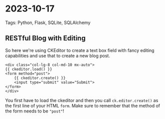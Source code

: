 # 2023-10-17

Tags: Python, Flask, SQLite, SQLAlchemy

## RESTful Blog with Editing

So here we're using CKEditor to create a text box field with fancy editing capabilities and use that to create a new blog post.

```jinja
<div class="col-lg-8 col-md-10 mx-auto">
{{ ckeditor.load() }}
<form method="post">
    {{ ckeditor.create() }}
    <input type="submit" value="Submit">
</form>
</div>
```

You first have to load the ckeditor and then you call `ck.editor.create()` as the first line of your HTML `form`. Make sure to remember that the method of the form needs to be `"post"`!

